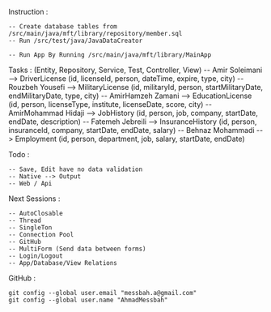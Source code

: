 Instruction : 

    -- Create database tables from /src/main/java/mft/library/repository/member.sql
    -- Run /src/test/java/JavaDataCreator

    -- Run App By Running /src/main/java/mft/library/MainApp


Tasks : (Entity, Repository, Service, Test, Controller, View)
    -- Amir Soleimani       --> DriverLicense (id, licenseId, person, dateTime, expire, type, city)
    -- Rouzbeh Yousefi      --> MilitaryLicense (id, militaryId, person, startMilitaryDate, endMilitaryDate, type, city)
    -- AmirHamzeh Zamani    --> EducationLicense (id, person, licenseType, institute, licenseDate, score, city)
    -- AmirMohammad Hidaji  --> JobHistory (id, person, job, company, startDate, endDate, description)
    -- Fatemeh Jebreili     --> InsuranceHistory (id, person, insuranceId, company, startDate, endDate, salary)
    -- Behnaz Mohammadi     --> Employment (id, person, department, job, salary, startDate, endDate)



Todo :

    -- Save, Edit have no data validation
    -- Native --> Output
    -- Web / Api


Next Sessions :

    -- AutoClosable
    -- Thread
    -- SingleTon
    -- Connection Pool
    -- GitHub
    -- MultiForm (Send data between forms)
    -- Login/Logout
    -- App/Database/View Relations
    

GitHub :

    git config --global user.email "messbah.a@gmail.com" 
    git config --global user.name "AhmadMessbah"
